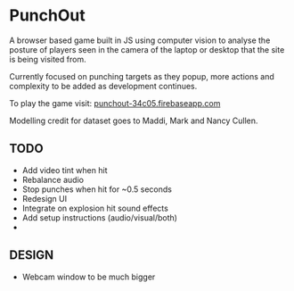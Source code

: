 # PunchOut

A browser based game built in JS using computer vision to analyse the posture of players seen in the camera of the laptop or desktop that the site is being visited from. 

Currently focused on punching targets as they popup, more actions and complexity to be added as development continues.

To play the game visit: [punchout-34c05.firebaseapp.com](https://punchout-34c05.firebaseapp.com/)

Modelling credit for dataset goes to Maddi, Mark and Nancy Cullen.

## TODO
* Add video tint when hit
* Rebalance audio
* Stop punches when hit for ~0.5 seconds
* Redesign UI
* Integrate on explosion hit sound effects
* Add setup instructions (audio/visual/both)
* 

## DESIGN
* Webcam window to be much bigger